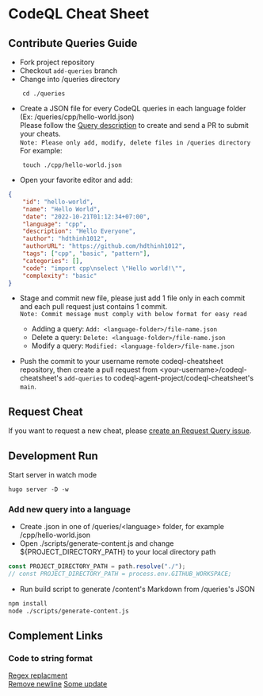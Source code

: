# CodeQL Cheat Sheet

## Contribute Queries Guide
- Fork project repository  
- Checkout `add-queries` branch
- Change into /queries directory
```
    cd ./queries
```
- Create a JSON file for every CodeQL queries in each language folder (Ex: /queries/cpp/hello-world.json)  
Please follow the [Query description](./queries/README.md) to create and send a PR to submit your cheats.  
`Note: Please only add, modify, delete files in /queries directory`  
For example:

```
    touch ./cpp/hello-world.json
```
- Open your favorite editor and add:
```json
{ 
    "id": "hello-world", 
    "name": "Hello World", 
    "date": "2022-10-21T01:12:34+07:00", 
    "language": "cpp", 
    "description": "Hello Everyone", 
    "author": "hdthinh1012", 
    "authorURL": "https://github.com/hdthinh1012",
    "tags": ["cpp", "basic", "pattern"], 
    "categories": [], 
    "code": "import cpp\nselect \"Hello world!\"", 
    "complexity": "basic" 
}
```
- Stage and commit new file, please just add 1 file only in each commit and each pull request just contains 1 commit.  
`Note: Commit message must comply with below format for easy read`
    - Adding a query: `Add: <language-folder>/file-name.json`
    - Delete a query: `Delete: <language-folder>/file-name.json`
    - Modify a query: `Modified: <language-folder>/file-name.json`

- Push the commit to your username remote codeql-cheatsheet repository, then create a pull request from \<your-username\>/codeql-cheatsheet's `add-queries` to codeql-agent-project/codeql-cheatsheet's `main`.

## Request Cheat
If you want to request a new cheat, please [create an Request Query issue](https://github.com/codeql-agent-project/codeql-cheatsheet/issues).

## Development Run
Start server in watch mode
```
hugo server -D -w
```
### Add new query into a language
- Create .json in one of /queries/\<language\> folder, for example /cpp/hello-world.json
- Open ./scripts/generate-content.js and change ${PROJECT_DIRECTORY_PATH} to your local directory path
```javascript
const PROJECT_DIRECTORY_PATH = path.resolve("./");
// const PROJECT_DIRECTORY_PATH = process.env.GITHUB_WORKSPACE;
```
- Run build script to generate /content's Markdown from /queries's JSON

```zsh
npm install
node ./scripts/generate-content.js
```

## Complement Links
### Code to string format
[Regex replacment](https://coding.tools/regex-replace)  
[Remove newline](https://www.gillmeister-software.com/online-tools/text/remove-line-breaks.aspx)
[Some update](#)